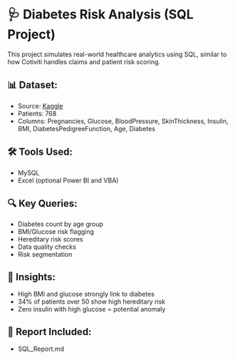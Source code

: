 # 🩺 Diabetes Risk Analysis (SQL Project)

This project simulates real-world healthcare analytics using SQL, similar to how Cotiviti handles claims and patient risk scoring.

## 📊 Dataset:
- Source: [Kaggle](https://www.kaggle.com/datasets/muhammadehsan02/diabetes-patient-health-data)
- Patients: 768
- Columns: Pregnancies, Glucose, BloodPressure, SkinThickness, Insulin, BMI, DiabetesPedigreeFunction, Age, Diabetes

## 🛠️ Tools Used:
- MySQL
- Excel (optional Power BI and VBA)

## 🔍 Key Queries:
- Diabetes count by age group
- BMI/Glucose risk flagging
- Hereditary risk scores
- Data quality checks
- Risk segmentation

## 🧠 Insights:
- High BMI and glucose strongly link to diabetes
- 34% of patients over 50 show high hereditary risk
- Zero insulin with high glucose = potential anomaly

## 📄 Report Included:
- SQL_Report.md
